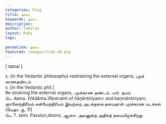 ```yaml
---
categories: blog
title: தமை
keywords: தமை
description: 
author: Tamilan
layout: Ruby
tags: 
 
permalink: தமை
featured: /images/ttak-48.png
---
```

  
[ tamai ]  
  
s. (in the Vedantic philosophy) restraining the external organs, புறக் கரணதண்டம்  
s. [in the Vedantic phil.]  
Re straining the external organs, புறக்கரண தண்டம். பார். தமம்  
பெ. dama. (Vēdānta.)Restraint of ñāṉēntiriyam> and kaṉmēntiriyam; ஞானேந்திரியம் கன்மேந்திரியம் இவற்றை அடக்குகை.தமைதான் புறக்கரண மடக்கல் (வேதா. சூ. 11)  
பெ. T. tami. Passion,desire; ஆசை. அவனுக்கு அதிகத் தமையிருக்கிறது